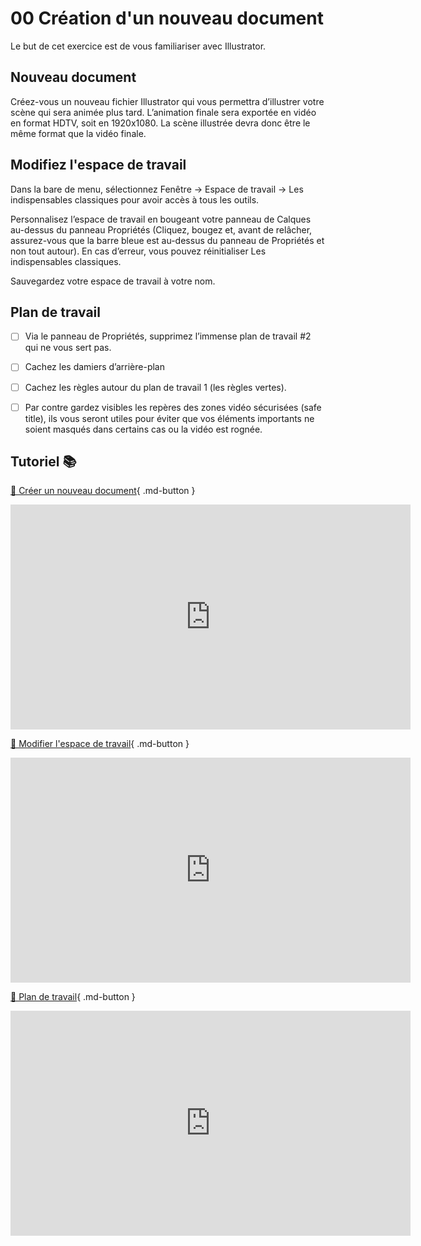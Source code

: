 # 00 Création d'un nouveau document
Le but de cet exercice est de vous familiariser avec Illustrator.   
      

## Nouveau document

Créez-vous un nouveau fichier Illustrator qui vous permettra d’illustrer votre scène qui sera animée plus tard.  L’animation finale sera exportée en vidéo en format HDTV, soit en 1920x1080.  La scène illustrée devra donc être le même format que la vidéo finale.    


      

## Modifiez l'espace de travail 
Dans la bare de menu, sélectionnez Fenêtre -> Espace de travail -> Les indispensables classiques pour avoir accès à tous les outils.      

Personnalisez l’espace de travail en bougeant votre panneau de Calques au-dessus du panneau Propriétés (Cliquez, bougez et, avant de relâcher, assurez-vous que la barre bleue est au-dessus du panneau de Propriétés et non tout autour).  En cas d’erreur, vous pouvez réinitialiser Les indispensables classiques.     

Sauvegardez votre espace de travail à votre nom.    


      

## Plan de travail 
- [ ] Via le panneau de Propriétés, supprimez l’immense plan de travail #2 qui ne vous sert pas.
- [ ] Cachez les damiers d’arrière-plan
- [ ] Cachez les règles autour du plan de travail 1 (les règles vertes).
- [ ] Par contre gardez visibles les repères des zones vidéo sécurisées (safe title), ils vous seront utiles pour éviter que vos éléments importants ne soient masqués dans certains cas ou la vidéo est rognée.

      

## Tutoriel 📚
[📁 Créer un nouveau document](https://cmontmorency365.sharepoint.com/:v:/s/TIM-582214-Animation2d77/ES5ddJzsh91LrbRnu6N642EBaWL34-pCoxRj9pk49v7VGg?e=lIjbT1){ .md-button }       

<iframe src="https://cmontmorency365.sharepoint.com/sites/TIM-582214-Animation2d77/_layouts/15/embed.aspx?UniqueId=9c745d2e-87ec-4bdd-adb4-67bba37ae361&embed=%7B%22ust%22%3Atrue%2C%22hv%22%3A%22CopyEmbedCode%22%7D&referrer=StreamWebApp&referrerScenario=EmbedDialog.Create" width="640" height="360" frameborder="0" scrolling="no" allowfullscreen title="02_partir_un_projet_illustrator.mp4"></iframe>

[📁 Modifier l'espace de travail](https://cmontmorency365.sharepoint.com/:v:/s/TIM-582214-Animation2d77/EU9vhuwP9-FChhvKBO4eAkYBkOffUVN3oSVgvquohjvP-Q?e=oc2n0u){ .md-button }     

<iframe src="https://cmontmorency365.sharepoint.com/sites/TIM-582214-Animation2d77/_layouts/15/embed.aspx?UniqueId=ec866f4f-f70f-42e1-861b-ca04ee1e0246&embed=%7B%22ust%22%3Atrue%2C%22hv%22%3A%22CopyEmbedCode%22%7D&referrer=StreamWebApp&referrerScenario=EmbedDialog.Create" width="640" height="360" frameborder="0" scrolling="no" allowfullscreen title="04_espace_de_travail.mp4"></iframe>    

[📁 Plan de travail](https://cmontmorency365.sharepoint.com/:v:/s/TIM-582214-Animation2d77/ETw2wfv38RlKsRFtHQip1aEB9x3zN4ainpbDqGPK9q-ImQ?e=QWYmAF){ .md-button }     

<iframe src="https://cmontmorency365.sharepoint.com/sites/TIM-582214-Animation2d77/_layouts/15/embed.aspx?UniqueId=fbc1363c-f1f7-4a19-b111-6d1d08a9d5a1&embed=%7B%22ust%22%3Atrue%2C%22hv%22%3A%22CopyEmbedCode%22%7D&referrer=StreamWebApp&referrerScenario=EmbedDialog.Create" width="640" height="360" frameborder="0" scrolling="no" allowfullscreen title="07_panneau_propriete_format_plan_travail.mp4"></iframe>
    
